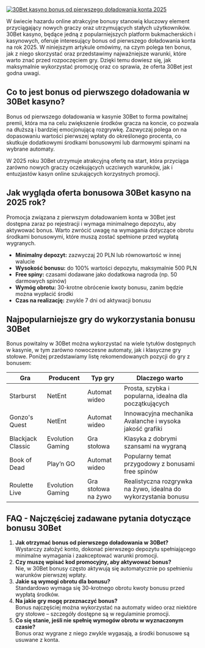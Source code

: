 [![30Bet kasyno bonus od pierwszego doładowania konta 2025](https://123-caf.pages.dev/gitsignup.png)](https://vrmoo.ru/Bt82HjjY)

<p>W świecie hazardu online atrakcyjne bonusy stanowią kluczowy element przyciągający nowych graczy oraz utrzymujących stałych użytkowników. 30Bet kasyno, będące jedną z popularniejszych platform bukmacherskich i kasynowych, oferuje interesujący bonus od pierwszego doładowania konta na rok 2025. W niniejszym artykule omówimy, na czym polega ten bonus, jak z niego skorzystać oraz przedstawimy najważniejsze warunki, które warto znać przed rozpoczęciem gry. Dzięki temu dowiesz się, jak maksymalnie wykorzystać promocję oraz co sprawia, że oferta 30Bet jest godna uwagi.</p>  <h2>Co to jest bonus od pierwszego doładowania w 30Bet kasyno?</h2> <p>Bonus od pierwszego doładowania w kasynie 30Bet to forma powitalnej premii, która ma na celu zwiększenie środków gracza na koncie, co pozwala na dłuższą i bardziej emocjonującą rozgrywkę. Zazwyczaj polega on na dopasowaniu wartości pierwszej wpłaty do określonego procenta, co skutkuje dodatkowymi środkami bonusowymi lub darmowymi spinami na wybrane automaty.</p> <p>W 2025 roku 30Bet utrzymuje atrakcyjną ofertę na start, która przyciąga zarówno nowych graczy oczekujących uczciwych warunków, jak i entuzjastów kasyn online szukających korzystnych promocji.</p>  <h2>Jak wygląda oferta bonusowa 30Bet kasyno na 2025 rok?</h2> <p>Promocja związana z pierwszym doładowaniem konta w 30Bet jest dostępna zaraz po rejestracji i wymaga minimalnego depozytu, aby aktywować bonus. Warto zwrócić uwagę na wymagania dotyczące obrotu środkami bonusowymi, które muszą zostać spełnione przed wypłatą wygranych.</p>  <ul>   <li><strong>Minimalny depozyt:</strong> zazwyczaj 20 PLN lub równowartość w innej walucie</li>   <li><strong>Wysokość bonusu:</strong> do 100% wartości depozytu, maksymalnie 500 PLN</li>   <li><strong>Free spiny:</strong> czasami dodawane jako dodatkowa nagroda (np. 50 darmowych spinów)</li>   <li><strong>Wymóg obrotu:</strong> 30-krotne obrócenie kwoty bonusu, zanim będzie można wypłacić środki</li>   <li><strong>Czas na realizację:</strong> zwykle 7 dni od aktywacji bonusu</li> </ul>  <h2>Najpopularniejsze gry do wykorzystania bonusu 30Bet</h2> <p>Bonus powitalny w 30Bet można wykorzystać na wiele tytułów dostępnych w kasynie, w tym zarówno nowoczesne automaty, jak i klasyczne gry stołowe. Poniżej przedstawiamy listę rekomendowanych pozycji do gry z bonusem:</p>  <table>   <thead>     <tr>       <th>Gra</th>       <th>Producent</th>       <th>Typ gry</th>       <th>Dlaczego warto</th>     </tr>   </thead>   <tbody>     <tr>       <td>Starburst</td>       <td>NetEnt</td>       <td>Automat wideo</td>       <td>Prosta, szybka i popularna, idealna dla początkujących</td>     </tr>     <tr>       <td>Gonzo's Quest</td>       <td>NetEnt</td>       <td>Automat wideo</td>       <td>Innowacyjna mechanika Avalanche i wysoka jakość grafiki</td>     </tr>     <tr>       <td>Blackjack Classic</td>       <td>Evolution Gaming</td>       <td>Gra stołowa</td>       <td>Klasyka z dobrymi szansami na wygraną</td>     </tr>     <tr>       <td>Book of Dead</td>       <td>Play’n GO</td>       <td>Automat wideo</td>       <td>Popularny temat przygodowy z bonusami free spinów</td>     </tr>     <tr>       <td>Roulette Live</td>       <td>Evolution Gaming</td>       <td>Gra stołowa na żywo</td>       <td>Realistyczna rozgrywka na żywo, idealna do wykorzystania bonusu</td>     </tr>   </tbody> </table>  <h2>FAQ - Najczęściej zadawane pytania dotyczące bonusu 30Bet</h2> <ol>   <li><strong>Jak otrzymać bonus od pierwszego doładowania w 30Bet?</strong><br>Wystarczy założyć konto, dokonać pierwszego depozytu spełniającego minimalne wymagania i zaakceptować warunki promocji.</li>   <li><strong>Czy muszę wpisać kod promocyjny, aby aktywować bonus?</strong><br>Nie, w 30Bet bonusy często aktywują się automatycznie po spełnieniu warunków pierwszej wpłaty.</li>   <li><strong>Jakie są wymogi obrotu dla bonusu?</strong><br>Standardowo wymaga się 30-krotnego obrotu kwoty bonusu przed wypłatą środków.</li>   <li><strong>Na jakie gry mogę przeznaczyć bonus?</strong><br>Bonus najczęściej można wykorzystać na automaty wideo oraz niektóre gry stołowe – szczegóły dostępne są w regulaminie promocji.</li>   <li><strong>Co się stanie, jeśli nie spełnię wymogów obrotu w wyznaczonym czasie?</strong><br>Bonus oraz wygrane z niego zwykle wygasają, a środki bonusowe są usuwane z konta.</li> </ol>